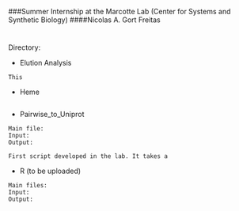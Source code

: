 ###Summer Internship at the Marcotte Lab (Center for Systems and Synthetic Biology)
####Nicolas A. Gort Freitas  
#
Directory:

* Elution Analysis
```
This 
```

* Heme
```
```
* Pairwise_to_Uniprot 
```
Main file:
Input:
Output:

First script developed in the lab. It takes a 
```

* R (to be uploaded)
```
Main files: 
Input:
Output:


```
